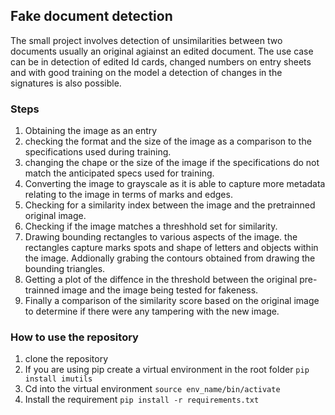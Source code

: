 ## Fake document detection
The small project involves detection of unsimilarities between two documents usually an original agiainst an edited document. The use case can be in detection of edited Id cards, changed numbers on entry sheets and with good training on the model a detection of changes in the signatures is also possible.

### Steps
1. Obtaining the image as an entry
2. checking the format and the size of the image as a comparison to the specifications used during training.
3. changing the chape or the size of the image if the specifications do not match the anticipated specs used for training.
4. Converting the image to grayscale as it is able to capture more metadata relating to the image in terms of marks and edges.
5. Checking for a similarity index between the image and the pretrainned original image.
6. Checking if the image matches a threshhold set for similarity.
7. Drawing bounding rectangles to various aspects of the image. the rectangles capture marks spots and shape of letters and objects within the image. Addionally grabing the contours obtained from drawing the bounding triangles.
8. Getting a plot of the diffence in the threshold between the original pre-trainned image and the image being tested for fakeness.
9. Finally a comparison of the similarity score based on the original image to determine if there were any tampering with the new image. 

### How to use the repository
1. clone the repository
2. If you are using pip create a virtual environment in the root folder ```pip install imutils```
3. Cd into the virtual environment ```source env_name/bin/activate```
4. Install the requirement ```pip install -r requirements.txt```